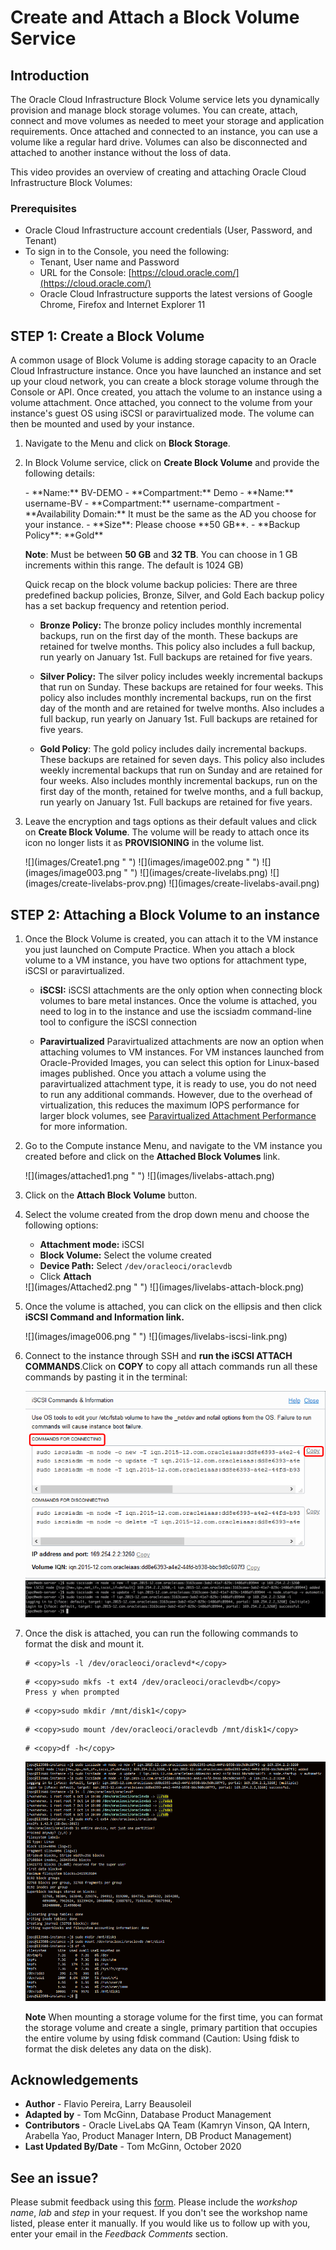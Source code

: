 # Create and Attach a Block Volume Service

## Introduction

The Oracle Cloud Infrastructure Block Volume service lets you dynamically provision and manage block storage volumes. You can create, attach, connect and move volumes as needed to meet your storage and application requirements. Once attached and connected to an instance, you can use a volume like a regular hard drive. Volumes can also be disconnected and attached to another instance without the loss of data.

This video provides an overview of creating and attaching Oracle Cloud Infrastructure Block Volumes:

[](youtube:kpL7czRCRLs)

### Prerequisites

- Oracle Cloud Infrastructure account credentials (User, Password, and Tenant)
- To sign in to the Console, you need the following:
  -  Tenant, User name and Password
  -  URL for the Console: [https://cloud.oracle.com/](https://cloud.oracle.com/)
  -  Oracle Cloud Infrastructure supports the latest versions of Google Chrome, Firefox and Internet Explorer 11

## **STEP 1**: Create a Block Volume

A common usage of Block Volume is adding storage capacity to an Oracle Cloud Infrastructure instance. Once you have launched an instance and set up your cloud network, you can create a block storage volume through the Console or API. Once created, you attach the volume to an instance using a volume attachment. Once attached, you connect to the volume from your instance's guest OS using iSCSI or paravirtualized mode. The volume can then be mounted and used by your instance.

1. Navigate to the Menu and click on **Block Storage**.

2. In Block Volume service, click on **Create Block Volume** and provide the following details:

    <if type="freetier">
     - **Name:** BV-DEMO
     - **Compartment:** Demo</if>
     <if type="livelabs">
     - **Name:** username-BV
     - **Compartment:** username-compartment</if>
     - **Availability Domain:** It must be the same as the AD you choose for your instance.
     - **Size**: Please choose **50 GB**.
     - **Backup Policy**: **Gold**

    **Note**: Must be between **50 GB** and **32 TB**. You can choose in 1 GB increments within this range. The default is 1024 GB)

     Quick recap on the block volume backup policies: There are three predefined backup policies, Bronze, Silver, and Gold Each backup policy has a set backup frequency and retention period.

    - **Bronze Policy:** The bronze policy includes monthly incremental backups, run on the first day of the month. These backups are retained for twelve months. This policy also includes a full backup, run yearly on January 1st. Full backups are retained for five years.

    - **Silver Policy:** The silver policy includes weekly incremental backups that run on Sunday. These backups are retained for four weeks. This policy also includes monthly incremental backups, run on the first day of the month and are retained for twelve months. Also includes a full backup, run yearly on January 1st. Full backups are retained for five years.

    - **Gold Policy**: The gold policy includes daily incremental backups. These backups are retained for seven days. This policy also includes weekly incremental backups that run on Sunday and are retained for four weeks. Also includes monthly incremental backups, run on the first day of the month, retained for twelve months, and a full backup, run yearly on January 1st. Full backups are retained for five years.

3. Leave the encryption and tags options as their default values and click on **Create Block Volume**. The volume will be ready to attach once its icon no longer lists it as **PROVISIONING** in the volume list.

   <if type="freetier">
   ![](images/Create1.png " ")
   ![](images/image002.png " ")
   ![](images/image003.png " ")
   </if>
   <if type="livelabs">
   ![](images/create-livelabs.png)
   ![](images/create-livelabs-prov.png)
   ![](images/create-livelabs-avail.png)
   </if>

## **STEP 2**: Attaching a Block Volume to an instance

1. Once the Block Volume is created, you can attach it to the VM instance you just launched on Compute Practice. When you attach a block volume to a VM instance, you have two options for attachment type, iSCSI or paravirtualized.

    - **iSCSI:** iSCSI attachments are the only option when connecting block volumes to bare metal instances. Once the volume is attached, you need to log in to the instance and use the iscsiadm command-line tool to configure the iSCSI connection

     - **Paravirtualized** Paravirtualized attachments are now an option when attaching volumes to VM instances. For VM instances launched from Oracle-Provided Images, you can select this option for Linux-based images published. Once you attach a volume using the paravirtualized attachment type, it is ready to use, you do not need to run any additional commands. However, due to the overhead of virtualization, this reduces the maximum IOPS performance for larger block volumes, see [Paravirtualized Attachment Performance](https://docs.cloud.oracle.com/iaas/Content/Block/Concepts/blockvolumeperformance.htm#paraPerf) for more information.

2. Go to the Compute instance Menu, and navigate to the VM instance you created before and click on the **Attached Block Volumes** link.

    <if type="freetier">
    ![](images/attached1.png " ")</if>
    <if type="livelabs">
    ![](images/livelabs-attach.png)</if>

3. Click on the **Attach Block Volume** button.

4. Select the volume created from the drop down menu and choose the following options:

     - **Attachment mode:** iSCSI
     - **Block Volume:** Select the volume created
     - **Device Path:** Select `/dev/oracleoci/oraclevdb`
     - Click **Attach**

   <if type="freetier">
   ![](images/Attached2.png " ")</if>
   <if type="livelabs">
   ![](images/livelabs-attach-block.png)</if>

5. Once the volume is attached, you can click on the ellipsis and then click **iSCSI Command and Information link.**

    <if type="freetier">
    ![](images/image006.png " ")</if>
    <if type="livelabs">
    ![](images/livelabs-iscsi-link.png)</if>

6. Connect to the instance through SSH and **run the iSCSI ATTACH COMMANDS**.Click on **COPY** to copy all attach commands run all these commands by pasting it in the terminal:

    ![](images/iscsi-commands.png " ")
    ![](images/image008.png " ")

7. Once the disk is attached, you can run the following commands to format the disk and mount it.
     ```
     # <copy>ls -l /dev/oracleoci/oraclevd*</copy>
     ```
     ```
     # <copy>sudo mkfs -t ext4 /dev/oracleoci/oraclevdb</copy>
     Press y when prompted
     ```
     ```
     # <copy>sudo mkdir /mnt/disk1</copy>
     ```
     ```
     # <copy>sudo mount /dev/oracleoci/oraclevdb /mnt/disk1</copy>
     ```
     ```
     # <copy>df -h</copy>
     ```

    ![](images/format-mount.png " ")

    **Note** When mounting a storage volume for the first time, you can format the storage volume and create a single, primary partition that occupies the entire volume by using fdisk command (Caution: Using fdisk to format the disk deletes any data on the disk).

## Acknowledgements

- **Author** - Flavio Pereira, Larry Beausoleil
- **Adapted by** -  Tom McGinn, Database Product Management
- **Contributors** - Oracle LiveLabs QA Team (Kamryn Vinson, QA Intern, Arabella Yao, Product Manager Intern, DB Product Management)
- **Last Updated By/Date** - Tom McGinn, October 2020

## See an issue?
Please submit feedback using this [form](https://apexapps.oracle.com/pls/apex/f?p=133:1:::::P1_FEEDBACK:1). Please include the *workshop name*, *lab* and *step* in your request.  If you don't see the workshop name listed, please enter it manually. If you would like us to follow up with you, enter your email in the *Feedback Comments* section.
